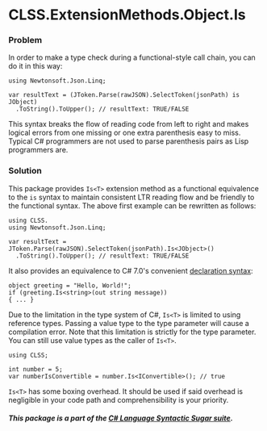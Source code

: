 ﻿# CLSS.ExtensionMethods.Object.Is

### Problem

In order to make a type check during a functional-style call chain, you can do it in this way:

```
using Newtonsoft.Json.Linq;

var resultText = (JToken.Parse(rawJSON).SelectToken(jsonPath) is JObject)
  .ToString().ToUpper(); // resultText: TRUE/FALSE
```

This syntax breaks the flow of reading code from left to right and makes logical errors from one missing or one extra parenthesis easy to miss. Typical C# programmers are not used to parse parenthesis pairs as Lisp programmers are.

### Solution

This package provides `Is<T>` extension method as a functional equivalence to the `is` syntax to maintain consistent LTR reading flow and be friendly to the functional syntax. The above first example can be rewritten as follows:

```
using CLSS.
using Newtonsoft.Json.Linq;

var resultText = JToken.Parse(rawJSON).SelectToken(jsonPath).Is<JObject>()
  .ToString().ToUpper(); // resultText: TRUE/FALSE
```

It also provides an equivalence to C# 7.0's convenient [declaration syntax](https://docs.microsoft.com/en-us/dotnet/csharp/language-reference/operators/patterns#declaration-and-type-patterns):

```
object greeting = "Hello, World!";
if (greeting.Is<string>(out string message))
{ ... }
```

Due to the limitation in the type system of C#, `Is<T>` is limited to using reference types. Passing a value type to the type parameter will cause a compilation error. Note that this limitation is strictly for the type parameter. You can still use value types as the caller of `Is<T>`.

```
using CLSS;

int number = 5;
var numberIsConvertible = number.Is<IConvertible>(); // true
```

`Is<T>` has some boxing overhead. It should be used if said overhead is negligible in your code path and comprehensibility is your priority.

##### This package is a part of the [C# Language Syntactic Sugar suite](https://github.com/tonygiang/CLSS).